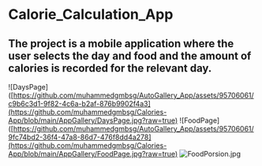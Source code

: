 # Calorie_Calculation_App
## The project is a mobile application where the user selects the day and food and the amount of calories is recorded for the relevant day.

![DaysPage]([https://github.com/muhammedgmbsg/AutoGallery_App/assets/95706061/c9b6c3d1-9f82-4c6a-b2af-876b9902f4a3](https://github.com/muhammedgmbsg/Calories-App/blob/main/AppGallery/DaysPage.jpg?raw=true)
![FoodPage]([https://github.com/muhammedgmbsg/AutoGallery_App/assets/95706061/9fc74bd2-36f4-47a8-86d7-476f8dd4a278](https://github.com/muhammedgmbsg/Calories-App/blob/main/AppGallery/FoodPage.jpg?raw=true)
![FoodPorsion.jpg]([https://github.com/muhammedgmbsg/AutoGallery_App/assets/95706061/f0a321a7-84df-4a2d-ad77-6809ce92553e](https://github.com/muhammedgmbsg/Calories-App/blob/main/AppGallery/FoodPorsion.jpg?raw=true)https://github.com/muhammedgmbsg/Calories-App/blob/main/AppGallery/FoodPorsion.jpg?raw=true)
